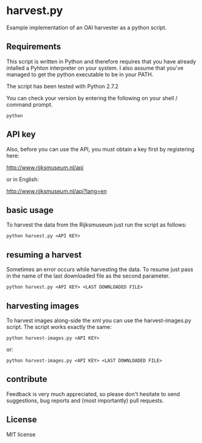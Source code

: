 # harvest.py

Example implementation of an OAI harvester as a python script.

## Requirements

This script is written in Python and therefore requires that you have already intalled a Pyhton interpreter on your system. I also assume that you've managed to get the python executable to be in your PATH.

The script has been tested with Python 2.7.2

You can check your version by entering the following on your shell / command prompt.

```
python
```


## API key
Also, before you can use the API, you must obtain a key first by registering here:

http://www.rijksmuseum.nl/api

or in English:

http://www.rijksmuseum.nl/api?lang=en


## basic usage

To harvest the data from the Rijksmuseum just run the script as follows:

```
python harvest.py <API KEY>
```


## resuming a harvest

Sometimes an error occurs while harvesting the data. To resume just pass in the name of the last downloaded file as the second parameter.

```
python harvest.py <API KEY> <LAST DOWNLOADED FILE>
```

## harvesting images

To harvest images along-side the xml you can use the harvest-images.py script. The script works exactly the same:

```
python harvest-images.py <API KEY>
```
or:

```
python harvest-images.py <API KEY> <LAST DOWNLOADED FILE>
```

## contribute
Feedback is very much appreciated, so please don't hesitate to send suggestions, bug reports and (most importantly) pull requests. 

## License
MIT license
